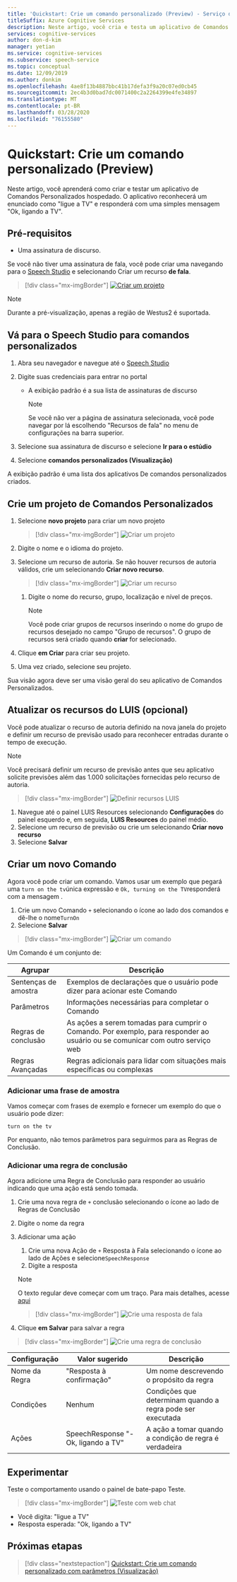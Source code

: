 ```yaml
---
title: 'Quickstart: Crie um comando personalizado (Preview) - Serviço de fala'
titleSuffix: Azure Cognitive Services
description: Neste artigo, você cria e testa um aplicativo de Comandos Personalizados hospedado.
services: cognitive-services
author: don-d-kim
manager: yetian
ms.service: cognitive-services
ms.subservice: speech-service
ms.topic: conceptual
ms.date: 12/09/2019
ms.author: donkim
ms.openlocfilehash: 4ae8f13b4887bbc41b17defa3f9a20c07ed0cb45
ms.sourcegitcommit: 2ec4b3d0bad7dc0071400c2a2264399e4fe34897
ms.translationtype: MT
ms.contentlocale: pt-BR
ms.lasthandoff: 03/28/2020
ms.locfileid: "76155580"
---
```

# <a name="quickstart-create-a-custom-command-preview"></a>Quickstart: Crie um comando personalizado (Preview)

Neste artigo, você aprenderá como criar e testar um aplicativo de Comandos Personalizados hospedado.
O aplicativo reconhecerá um enunciado como "ligue a TV" e responderá com uma simples mensagem "Ok, ligando a TV".

## <a name="prerequisites"></a>Pré-requisitos

- Uma assinatura de discurso.

Se você não tiver uma assinatura de fala, você pode criar uma navegando para o [Speech Studio](https://speech.microsoft.com/) e selecionando Criar um recurso **de fala**.

  > [!div class="mx-imgBorder"]
  > [![Criar um](media/custom-speech-commands/create-new-subscription.png) projeto](media/custom-speech-commands/create-new-subscription.png#lightbox)

  > [!NOTE]
  > Durante a pré-visualização, apenas a região de Westus2 é suportada.

## <a name="go-to-the-speech-studio-for-custom-commands"></a>Vá para o Speech Studio para comandos personalizados

1. Abra seu navegador e navegue até o [Speech Studio](https://speech.microsoft.com/)
1. Digite suas credenciais para entrar no portal

   - A exibição padrão é a sua lista de assinaturas de discurso
     > [!NOTE]
     > Se você não ver a página de assinatura selecionada, você pode navegar por lá escolhendo "Recursos de fala" no menu de configurações na barra superior.

1. Selecione sua assinatura de discurso e selecione **Ir para o estúdio**
1. Selecione **comandos personalizados (Visualização)**

A exibição padrão é uma lista dos aplicativos De comandos personalizados criados.

## <a name="create-a-custom-commands-project"></a>Crie um projeto de Comandos Personalizados

1. Selecione **novo projeto** para criar um novo projeto

   > [!div class="mx-imgBorder"]
   > ![Criar um projeto](media/custom-speech-commands/create-new-project.png)

1. Digite o nome e o idioma do projeto.
1. Selecione um recurso de autoria. Se não houver recursos de autoria válidos, crie um selecionando **Criar novo recurso**.

   > [!div class="mx-imgBorder"]
   > ![Criar um recurso](media/custom-speech-commands/create-new-resource.png)

   1. Digite o nome do recurso, grupo, localização e nível de preços.

         > [!NOTE]
         > Você pode criar grupos de recursos inserindo o nome do grupo de recursos desejado no campo "Grupo de recursos". O grupo de recursos será criado quando **criar** for selecionado.

1. Clique **em Criar** para criar seu projeto.
1. Uma vez criado, selecione seu projeto.

Sua visão agora deve ser uma visão geral do seu aplicativo de Comandos Personalizados.

## <a name="update-luis-resources-optional"></a>Atualizar os recursos do LUIS (opcional)

Você pode atualizar o recurso de autoria definido na nova janela do projeto e definir um recurso de previsão usado para reconhecer entradas durante o tempo de execução.

> [!NOTE]
> Você precisará definir um recurso de previsão antes que seu aplicativo solicite previsões além das 1.000 solicitações fornecidas pelo recurso de autoria.

> [!div class="mx-imgBorder"]
> ![Definir recursos LUIS](media/custom-speech-commands/set-luis-resources.png)

1. Navegue até o painel LUIS Resources selecionando **Configurações** do painel esquerdo e, em seguida, **LUIS Resources** do painel médio.
1. Selecione um recurso de previsão ou crie um selecionando **Criar novo recurso**
1. Selecione **Salvar**

## <a name="create-a-new-command"></a>Criar um novo Comando

Agora você pode criar um comando. Vamos usar um exemplo que pegará uma `turn on the tv`única expressão e `Ok, turning on the TV`responderá com a mensagem .

1. Crie um novo Comando `+` selecionando o ícone ao lado dos comandos e dê-lhe o nome`TurnOn`
1. Selecione **Salvar**

> [!div class="mx-imgBorder"]
> ![Criar um comando](media/custom-speech-commands/create-add-command.png)

Um Comando é um conjunto de:

| Agrupar            | Descrição                                                                                                                 |
| ---------------- | --------------------------------------------------------------------------------------------------------------------------- |
| Sentenças de amostra | Exemplos de declarações que o usuário pode dizer para acionar este Comando                                                                 |
| Parâmetros       | Informações necessárias para completar o Comando                                                                                |
| Regras de conclusão | As ações a serem tomadas para cumprir o Comando. Por exemplo, para responder ao usuário ou se comunicar com outro serviço web |
| Regras Avançadas   | Regras adicionais para lidar com situações mais específicas ou complexas                                                              |

### <a name="add-a-sample-sentence"></a>Adicionar uma frase de amostra

Vamos começar com frases de exemplo e fornecer um exemplo do que o usuário pode dizer:

```
turn on the tv
```

Por enquanto, não temos parâmetros para seguirmos para as Regras de Conclusão.

### <a name="add-a-completion-rule"></a>Adicionar uma regra de conclusão

Agora adicione uma Regra de Conclusão para responder ao usuário indicando que uma ação está sendo tomada.

1. Crie uma nova regra de `+` conclusão selecionando o ícone ao lado de Regras de Conclusão
1. Digite o nome da regra
1. Adicionar uma ação
   1. Crie uma nova Ação de `+` Resposta à Fala selecionando o ícone ao lado de Ações e selecione`SpeechResponse`
   1. Digite a resposta

   > [!NOTE]
   > O texto regular deve começar com um traço. Para mais detalhes, acesse [aqui](https://aka.ms/sc-lg-format)

   > [!div class="mx-imgBorder"]
   > ![Crie uma resposta de fala](media/custom-speech-commands/create-speech-response-action.png)

1. Clique **em Salvar** para salvar a regra

> [!div class="mx-imgBorder"]
> ![Crie uma regra de conclusão](media/custom-speech-commands/create-basic-completion-response-rule.png)

| Configuração    | Valor sugerido                          | Descrição                                        |
| ---------- | ---------------------------------------- | -------------------------------------------------- |
| Nome da Regra  | "Resposta à confirmação"                   | Um nome descrevendo o propósito da regra          |
| Condições | Nenhum                                     | Condições que determinam quando a regra pode ser executada    |
| Ações    | SpeechResponse "- Ok, ligando a TV" | A ação a tomar quando a condição de regra é verdadeira |

## <a name="try-it-out"></a>Experimentar

Teste o comportamento usando o painel de bate-papo Teste.

> [!div class="mx-imgBorder"]
> ![Teste com web chat](media/custom-speech-commands/create-basic-test-chat.png)

- Você digita: "ligue a TV"
- Resposta esperada: "Ok, ligando a TV"

## <a name="next-steps"></a>Próximas etapas

> [!div class="nextstepaction"]
> [Quickstart: Crie um comando personalizado com parâmetros (Visualização)](./quickstart-custom-speech-commands-create-parameters.md)
